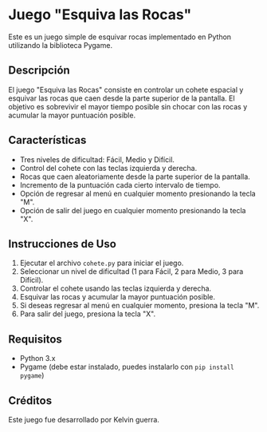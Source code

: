 # Juego "Esquiva las Rocas"

Este es un juego simple de esquivar rocas implementado en Python utilizando la biblioteca Pygame.

## Descripción

El juego "Esquiva las Rocas" consiste en controlar un cohete espacial y esquivar las rocas que caen desde la parte superior de la pantalla. El objetivo es sobrevivir el mayor tiempo posible sin chocar con las rocas y acumular la mayor puntuación posible.

## Características

- Tres niveles de dificultad: Fácil, Medio y Difícil.
- Control del cohete con las teclas izquierda y derecha.
- Rocas que caen aleatoriamente desde la parte superior de la pantalla.
- Incremento de la puntuación cada cierto intervalo de tiempo.
- Opción de regresar al menú en cualquier momento presionando la tecla "M".
- Opción de salir del juego en cualquier momento presionando la tecla "X".

## Instrucciones de Uso

1. Ejecutar el archivo `cohete.py` para iniciar el juego.
2. Seleccionar un nivel de dificultad (1 para Fácil, 2 para Medio, 3 para Difícil).
3. Controlar el cohete usando las teclas izquierda y derecha.
4. Esquivar las rocas y acumular la mayor puntuación posible.
5. Si deseas regresar al menú en cualquier momento, presiona la tecla "M".
6. Para salir del juego, presiona la tecla "X".

## Requisitos

- Python 3.x
- Pygame (debe estar instalado, puedes instalarlo con `pip install pygame`)


## Créditos

Este juego fue desarrollado por Kelvin guerra.

